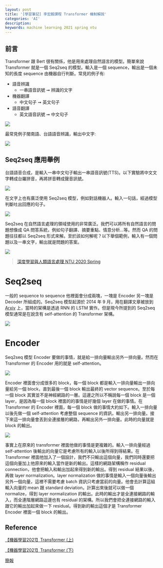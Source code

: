 ```yaml
---
layout: post
title: '[學習筆記] 李宏毅課程 Transformer 機制解說'
categories: 'AI'
description:
keywords: machine learning 2021 spring ntu
---
```


## 前言
Transformer 跟 Bert 很有關係，他是用來處理自然語言的模型。簡單來說 Transformer 就是一個 Seq2seq 的模型。輸入是一個 sequence，輸出是一個未知的長度 sequence 由機器自行判斷。常見的例子有:

- 語音辨識
    -  一串語音訊號 ➞ 辨識的文字
- 機器翻譯
    - 中文句子 ➞ 英文句子
- 語音翻譯
    - 英文語音訊號 ➞ 中文句子

![](https://i.imgur.com/5QxI3eg.png)

最常見例子閩南語、台語語音辨識，輸出中文字:

![](https://i.imgur.com/Tb2Vx21.png)

## Seq2seq 應用舉例
台語語音合成，是輸入一串中文句子輸出一串語音訊號(TTS)。以下實驗將中文文字轉成台羅拼音，再將拼音轉成聲音訊號。

![](https://i.imgur.com/HgGvhHr.png)

在文字上也有廣泛使用 Seq2seq 模型，例如對話機器人。輸入一句話，經過模型判斷吐出回應的句子。

![](https://i.imgur.com/va2TCD5.png)

Seq2seq 在自然語言處理的領域使用的非常廣泛。我們可以將所有自然語言的問題想像成 QA 問答系統，例如句子翻譯、摘要重點、情意分析...等。然而 QA 的問題往往都以 Seq2seq 形式來解。至於該如何解呢？以下舉個範例，輸入有一個問題以及一串文字，輸出就是問題的答案。


![](https://i.imgur.com/Oh9tINh.png)

> [深度學習與人類語言處理 NTU 2020 Spring](https://speech.ee.ntu.edu.tw/~hylee/dlhlp/2020-spring.html)

# Seq2seq
一般的 sequence to sequence 他裡面會分成兩塊，一塊是 Encoder 另一塊是 Decoder 所組成的。Seq2seq 模型起源於 2014 年 9 月，用在翻譯文章被放到 [Arxiv](https://arxiv.org/abs/1409.3215) 上，當時的架構是透過 RNN 的 LSTM 實作。但是現今所提到的 Seq2seq 模型通常是在說含有 self-attention 的 Transformer 架構。

![](https://i.imgur.com/1haQ3V0.png)

# Encoder
Seq2seq 模型 Encoder 要做的事情，就是給一排向量輸出另外一排向量。然而在 Transformer 的 Encoder 用的就是 self-attention。

![](https://i.imgur.com/5B8pf7h.png)

Encoder 裡面會分成很多的 block，每一個 block 都是輸入一排向量輸出一排向量給另一個 block，直到最後一個 block 輸出最終的 vector sequence。至於每一個 block 其實並不是神經網路的一層。這邊之所以不稱說每一個 block 是一個 layer，是因為每一個 block 裡面的的事情是好幾個 layer 在做的事情。在 Transformer 的 Encoder 裡面，每一個 block 做的事情大約如下。輸入一排向量以後先做一個 self-attention 考慮整個 sequence 的資訊，輸出另一排向量。接下來這一排向量會丟到全連接層的網路，再輸出另外一排向量。此時的向量就是 block 的輸出。

![](https://i.imgur.com/xlZJYjf.png)

事實上在原來的 transformer 裡面他做的事情是更複雜的。輸入一排向量經過 self-attention 後輸出的向量它是考慮所有的輸入以後所得到得結果。在 Transformer 裡面他加入了一個設計，我們不只輸出這個向量，我們同時還要把這個向量加上他原來的輸入當作是新的輸出。這樣的網路架構稱作 residual connection，他會把輸入和輸出加起來得到新的輸出。得到 residual 結果以後，再做 layer normalization。layer normalization 做的事情是輸入一個向量後輸出另外一個向量，這裡不需要考慮 batch 資訊只考慮當前的向量。他會去計算這組輸入向量的 mean 跟 standard deviation。計算出來後就可以做一個 normalize，得到 layer normalization 的輸出。此時的輸出才是全連接網路的輸入，而全連階層網路這邊也有 residual 的架構。所以我們會把全連接網路的輸入跟它的輸出加起來做一下 residual。得到新的輸出這個才是 Transformer Encoder 裡面一個 block 的輸出。


## Reference
[【機器學習2021】Transformer (上)](https://www.youtube.com/watch?v=n9TlOhRjYoc)

[【機器學習2021】Transformer (下)](https://www.youtube.com/watch?v=N6aRv06iv2g)

[簡報](https://speech.ee.ntu.edu.tw/~hylee/ml/ml2021-course-data/seq2seq_v9.pdf)